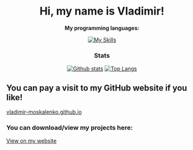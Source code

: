<div align="center">

# Hi, my name is Vladimir!
**My programming languages:**
  
[![My Skills](https://skillicons.dev/icons?i=python,swift,github,html,javascript)]()
  
### Stats
  <a href="#">![Github stats](https://github-readme-stats.vercel.app/api?username=vladimir-moskalenko&theme=blueberry&count_private=true&hide_border=true&line_height=20)</a>
  <a href="#">![Top Langs](https://github-readme-stats.vercel.app/api/top-langs/?username=vladimir-moskalenko&layout=compact&theme=blueberry&count_private=true&hide_border=tru)</a>
</div>

## You can pay a visit to my GitHub website if you like!
  <a href = "https://vladimir-moskalenko.github.io/index.html">vladimir-moskalenko.github.io</a>
### You can download/view my projects here:
  <a href = "https://vladimir-moskalenko.github.io/projects.html">View on my website</a>
